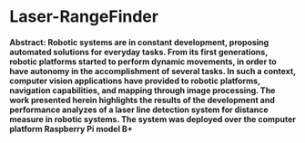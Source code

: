 # Laser-RangeFinder

#### Abstract: Robotic systems are in constant development, proposing automated solutions for everyday tasks. From its first generations, robotic platforms started to perform dynamic movements, in order to have autonomy in the accomplishment of several tasks. In such a context, computer vision applications have provided to robotic platforms, navigation capabilities, and mapping through image processing. The work presented herein highlights the results of the development and performance analyzes of a laser line detection system for distance measure in robotic systems. The system was deployed over the computer platform Raspberry Pi model B+



